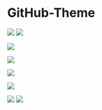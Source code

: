 # GitHub-Theme
<p>
<img src="https://img.shields.io/static/v1?label=Program&message=Python&color=blue"/>
<a href="https://blog.csdn.net/m0_71088785?spm=1010.2135.3001.5343"><img src="https://img.shields.io/static/v1?label=Blog&message=CSDN&color=red"/></a>
</p>

![](https://github-readme-stats.vercel.app/api?username=ZhiJing-X&show_icons=true&theme=dark&count_private=true)

![](https://github-readme-stats.vercel.app/api/top-langs/?username=ZhiJing-X&theme=dark&layout=compact)

<img src="https://visitor-badge.glitch.me/badge?page_id=https://github.com/ZhiJing-X&right_color=red" />

![](https://activity-graph.herokuapp.com/graph?username=ZhiJing-X&theme=github)

![](https://stats.justsong.cn/api/csdn?id=m0_71088785&theme=dark)
![](https://stats.justsong.cn/api/bilibili/?id=668826343&theme=dark)

